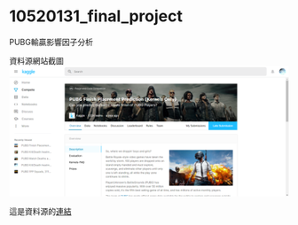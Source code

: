 # 10520131_final_project
 PUBG輸贏影響因子分析  


資料源網站截圖  
![GITHUB](資料源網站截圖.png)  

這是資料源的[連結](https://www.kaggle.com/c/pubg-finish-placement-prediction/overview "Title")  


 
 

